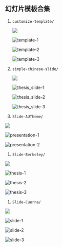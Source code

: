 ## 幻灯片模板合集



1. `customize-template/`

   ![](customize-template/template-0.png)

   ![template-1](customize-template/template-1.png)

   ![template-2](customize-template/template-2.png)

   ![template-3](customize-template/template-3.png)



1. `simple-chinese-slide/`

   ![](simple-chinese-slide/thesis_slide-0.png)

   ![thesis_slide-1](simple-chinese-slide/thesis_slide-1.png)

   ![thesis_slide-2](simple-chinese-slide/thesis_slide-2.png)

   ![thesis_slide-3](simple-chinese-slide/thesis_slide-3.png)

1. `Slide-AUTheme/`

  ![](Slide-AUTheme/presentation-0.png)

  ![presentation-1](Slide-AUTheme/presentation-1.png)

  ![presentation-2](Slide-AUTheme/presentation-2.png)

1. `Slide-Berkeley/`

  ![](Slide-Berkeley/thesis-0.png)

  ![thesis-1](Slide-Berkeley/thesis-1.png)

  ![thesis-2](Slide-Berkeley/thesis-2.png)

  ![thesis-3](Slide-Berkeley/thesis-3.png)

1. `Slide-Cuerna/`

  ![](Slide-Cuerna/slide-0.png)

  ![slide-1](Slide-Cuerna/slide-1.png)

  ![slide-2](Slide-Cuerna/slide-2.png)

  ![slide-3](Slide-Cuerna/slide-3.png)

